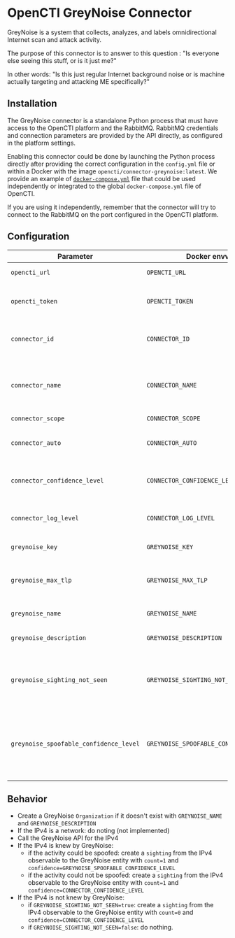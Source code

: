 # OpenCTI GreyNoise Connector

GreyNoise is a system that collects, analyzes, and labels omnidirectional Internet scan and attack activity.

The purpose of this connector is to answer to this question : "Is everyone else seeing this stuff, or is it just me?"

In other words:  "Is this just regular Internet background noise or is machine actually targeting and attacking ME specifically?"

## Installation

The GreyNoise connector is a standalone Python process that must have access to the OpenCTI platform and the RabbitMQ. RabbitMQ credentials and connection parameters are provided by the API directly, as configured in the platform settings.

Enabling this connector could be done by launching the Python process directly after providing the correct configuration in the `config.yml` file or within a Docker with the image `opencti/connector-greynoise:latest`. We provide an example of [`docker-compose.yml`](docker-compose.yml) file that could be used independently or integrated to the global `docker-compose.yml` file of OpenCTI.

If you are using it independently, remember that the connector will try to connect to the RabbitMQ on the port configured in the OpenCTI platform.

## Configuration


| Parameter           	     				| Docker envvar                         | Mandatory	| Description                                                                                              |
| ------------------------------------------|-------------------------------------- | --------- | -------------------------------------------------------------------------------------------------------- |
| `opencti_url`                    			| `OPENCTI_URL`                         | Yes       | The URL of the OpenCTI platform.                                                                         |
| `opencti_token`                  			| `OPENCTI_TOKEN`                       | Yes       | The default admin token configured in the OpenCTI platform parameters file.                              |
| `connector_id`                  			| `CONNECTOR_ID`                        | Yes       | A valid arbitrary `UUIDv4` that must be unique for this connector.                                       |
| `connector_name`                			| `CONNECTOR_NAME`                      | Yes       | The name of the GreyNoise connector instance, to identify it if you have multiple GreyNoise connectors.  |
| `connector_scope`              			| `CONNECTOR_SCOPE`                     | Yes       | Must be `ipv4-addr`.                                                        |
| `connector_auto`							| `CONNECTOR_AUTO`                      | Yes       | Must be `true` or `false` to enable or disable auto-enrichment of observables                                                         |
| `connector_confidence_level`				| `CONNECTOR_CONFIDENCE_LEVEL`          | Yes       | The confidence level for created sightings (a number between 0 and 100).                  |
| `connector_log_level`						| `CONNECTOR_LOG_LEVEL`                 | Yes       | The log level for this connector, could be `debug`, `info`, `warn` or `error` (less verbose).       |
| `greynoise_key`							| `GREYNOISE_KEY`                       | Yes       | The GreyNoise API key .                                                                              |
| `greynoise_max_tlp`						| `GREYNOISE_MAX_TLP`                   | Yes       | Do not send any data to GreyNoise if the TLP of the observable is greater than GREYNOISE_MAX_TLP               |
| `greynoise_name`							| `GREYNOISE_NAME`               		| Yes       | The GreyNoise organization name                                                                              |
| `greynoise_description`					| `GREYNOISE_DESCRIPTION`               | Yes       | The GreyNoise organization description                                                                              |
| `greynoise_sighting_not_seen`				| `GREYNOISE_SIGHTING_NOT_SEEN`			| Yes       | Must be `true` or `false` to enable or disable the creation of a sighting with `count=0` when an IP has not been seen.
| `greynoise_spoofable_confidence_level`	| `GREYNOISE_SPOOFABLE_CONFIDENCE_LEVEL`| Yes       | The confidence level for created sighting (a number between 0 and 100) when activity could be spoofed (the IP has failed to complete a full TCP connection).


## Behavior

- Create a GreyNoise `Organization` if it doesn't exist with `GREYNOISE_NAME`  and `GREYNOISE_DESCRIPTION`
- If the IPv4 is a network: do noting (not implemented)
- Call the GreyNoise API for the IPv4
- If the IPv4 is knew by GreyNoise:
  - if the activity could be spoofed: create a `sighting` from the IPv4 observable to the GreyNoise entity with `count=1` and `confidence=GREYNOISE_SPOOFABLE_CONFIDENCE_LEVEL`
  - if the activity could not be spoofed: create a `sighting` from the IPv4 observable to the GreyNoise entity with `count=1` and `confidence=CONNECTOR_CONFIDENCE_LEVEL`
- If the IPv4 is not knew by GreyNoise:
  - if `GREYNOISE_SIGHTING_NOT_SEEN=true`: create a `sighting` from the IPv4 observable to the GreyNoise entity with `count=0` and `confidence=CONNECTOR_CONFIDENCE_LEVEL`
  - if `GREYNOISE_SIGHTING_NOT_SEEN=false`: do nothing.
